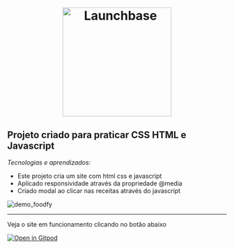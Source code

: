 <h1 align="center">
    <img alt="Launchbase" src="https://rocketseat-cdn.s3-sa-east-1.amazonaws.com/bootcamp-launchbase.png" width="250px" />
</h1>

## Projeto criado para praticar CSS HTML e Javascript 
*Tecnologias e aprendizados:*
  - Este projeto cria um site com html css e javascript
  - Aplicado responsividade através da propriedade @media 
  - Criado modal ao clicar nas receitas através do javascript

![demo_foodfy](https://user-images.githubusercontent.com/19207320/75506117-be9df200-59bb-11ea-80d7-c7c553b90542.gif)

___

Veja o site em funcionamento clicando no botão abaixo 

[![Open in Gitpod](https://gitpod.io/button/open-in-gitpod.svg)](https://gitpod.io/#https://github.com/brunotdantas/LaunchBase-foodfy/)
